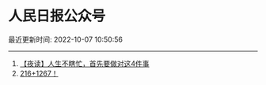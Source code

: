 # 人民日报公众号

最近更新时间: 2022-10-07 10:50:56

--- 
1. [【夜读】人生不瞎忙，首先要做对这4件事](https://mp.weixin.qq.com/s/anoXpuVCLZzTQ4S3ylkhcg) 
2. [216+1267！](https://mp.weixin.qq.com/s/6Pl6unlszMAHD_828mc1Ag) 
